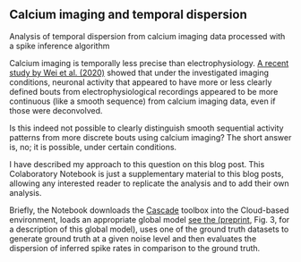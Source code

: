 ## Calcium imaging and temporal dispersion

Analysis of temporal dispersion from calcium imaging data processed with a spike inference algorithm

Calcium imaging is temporally less precise than electrophysiology. [A recent study by Wei et al. (2020)](https://journals.plos.org/ploscompbiol/article?id=10.1371/journal.pcbi.1008198) showed that under the investigated imaging conditions, neuronal activity that appeared to have more or less clearly defined bouts from electrophysiological recordings appeared to be more continuous (like a smooth sequence) from calcium imaging data, even if those were deconvolved.

Is this indeed not possible to clearly distinguish smooth sequential activity patterns from more discrete bouts using calcium imaging? The short answer is, no; it is possible, under certain conditions.

I have described my approach to this question on this blog post. This Colaboratory Notebook is just a supplementary material to this blog posts, allowing any interested reader to replicate the analysis and to add their own analysis.

Briefly, the Notebook downloads the [Cascade](https://github.com/HelmchenLabSoftware/Cascade) toolbox into the Cloud-based environment, loads an appropriate global model [see the (preprint](https://www.biorxiv.org/content/10.1101/2020.08.31.272450v2), Fig. 3, for a description of this global model), uses one of the ground truth datasets to generate ground truth at a given noise level and then evaluates the dispersion of inferred spike rates in comparison to the ground truth.
